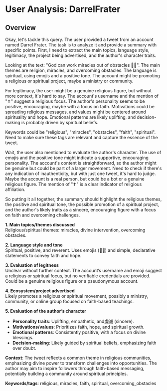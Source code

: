 # User Analysis: DarrelFrater

## Overview

<think>
Okay, let's tackle this query. The user provided a tweet from an account named Darrel Frater. The task is to analyze it and provide a summary with specific points. First, I need to extract the main topics, language style, legitimacy, the project being advertised, and the author's character traits.

Looking at the text: "God can work miracles out of obstacles 🙏🏿". The main themes are religion, miracles, and overcoming obstacles. The language is spiritual, using emojis and a positive tone. The account might be promoting a religious or spiritual project, maybe a ministry or community. 

For legitimacy, the user might be a genuine religious figure, but without more context, it's hard to say. The account's username and the mention of "✝️" suggest a religious focus. The author's personality seems to be positive, encouraging, maybe with a focus on faith. Motivations could be spreading religious messages, and values might be centered around spirituality and hope. Emotional patterns are likely uplifting, and decision-making is probably driven by spiritual beliefs.

Keywords could be "religious", "miracles", "obstacles", "faith", "spiritual". Need to make sure these tags are relevant and capture the essence of the tweet.

Wait, the user also mentioned to evaluate the author's character. The use of emojis and the positive tone might indicate a supportive, encouraging personality. The account's content is straightforward, so the author might be genuine but could be part of a larger movement. Need to check if there's any indication of inauthenticity, but with just one tweet, it's hard to judge. Maybe the account is a real person, but could be a bot or a genuine religious figure. The mention of "✝️" is a clear indicator of religious affiliation.

So putting it all together, the summary should highlight the religious themes, the positive and spiritual tone, the possible promotion of a spiritual project, and the author's likely traits as a sincere, encouraging figure with a focus on faith and overcoming challenges.
</think>

**1. Main topics/themes discussed**  
Religious/spiritual themes: miracles, divine intervention, overcoming obstacles.  

**2. Language style and tone**  
Spiritual, positive, and reverent. Uses emojis (🙏🏿) and simple, declarative statements to convey faith and hope.  

**3. Evaluation of legitness**  
Unclear without further context. The account’s username and emoji suggest a religious or spiritual focus, but no verifiable credentials are provided. Could be a genuine religious figure or a pseudonymous account.  

**4. Ecosystem/project advertised**  
 Likely promotes a religious or spiritual movement, possibly a ministry, community, or online group focused on faith-based teachings.  

**5. Evaluation of the author’s character**  
- **Personality traits**: Uplifting, empathetic, and虔诚 (sincere).  
- **Motivations/values**: Prioritizes faith, hope, and spiritual growth.  
- **Emotional patterns**: Consistently positive, with a focus on divine blessings.  
- **Decision-making**: Likely guided by spiritual beliefs, emphasizing faith over doubt.  

**Context**: The tweet reflects a common theme in religious communities, emphasizing divine power to transform challenges into opportunities. The author may aim to inspire followers through faith-based messaging, potentially building a community around spiritual principles.  

**Keywords/tags**: religious, miracles, faith, spiritual, overcoming_obstacles
